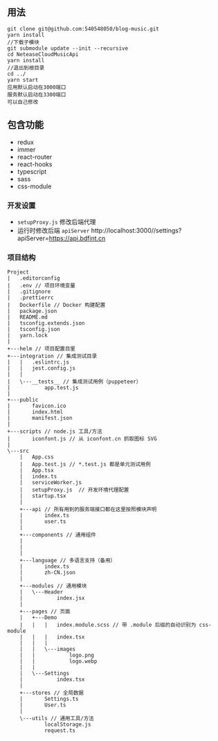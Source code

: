 <!--
 * @Author: busyzz
 * @Date: 2020-03-04 11:25:00
 * @Description:
-->

## 用法

```shell
git clone git@github.com:540548050/blog-music.git
yarn install
//下载子模块
git submodule update --init --recursive
cd NeteaseCloudMusicApi
yarn install
//退出到根目录
cd ../
yarn start
应用默认启动在3000端口
服务默认启动在3300端口
可以自己修改
```

## 包含功能

- redux
- immer
- react-router
- react-hooks
- typescript
- sass
- css-module

### 开发设置

- `setupProxy.js` 修改后端代理
- 运行时修改后端 `apiServer` http://localhost:3000//settings?apiServer=https://api.bdfint.cn

### 项目结构

```
Project
|   .editorconfig
|   .env // 项目环境变量
|   .gitignore
|   .prettierrc
|   Dockerfile // Docker 构建配置
|   package.json
|   README.md
|   tsconfig.extends.json
|   tsconfig.json
|   yarn.lock
|
+---helm // 项目配置目里
+---integration // 集成测试目录
|   |   .eslintrc.js
|   |   jest.config.js
|   |
|   \---__tests__ // 集成测试用例（puppeteer）
|           app.test.js
|
+---public
|       favicon.ico
|       index.html
|       manifest.json
|
+---scripts // node.js 工具/方法
|       iconfont.js // 从 iconfont.cn 抓取图标 SVG
|
\---src
    |   App.css
    |   App.test.js // *.test.js 都是单元测试用例
    |   App.tsx
    |   index.ts
    |   serviceWorker.js
    |   setupProxy.js  // 开发环境代理配置
    |   startup.tsx
    |
    +---api // 所有用到的服务端接口都在这里按照模块声明
    |       index.ts
    |       user.ts
    |
    +---components // 通用组件
    |
    |
    |
    +---language // 多语言支持（备用）
    |       index.ts
    |       zh-CN.json
    |
    +---modules // 通用模块
    |   \---Header
    |           index.jsx
    |
    +---pages // 页面
    |   +---Demo
    |   |   |   index.module.scss // 带 .module 后缀的自动识别为 css-module
    |   |   |   index.tsx
    |   |   |
    |   |   \---images
    |   |           logo.png
    |   |           logo.webp
    |   |
    |   \---Settings
    |           index.tsx
    |
    +---stores // 全局数据
    |       Settings.ts
    |       User.ts
    |
    \---utils // 通用工具/方法
            localStorage.js
            request.ts
```
